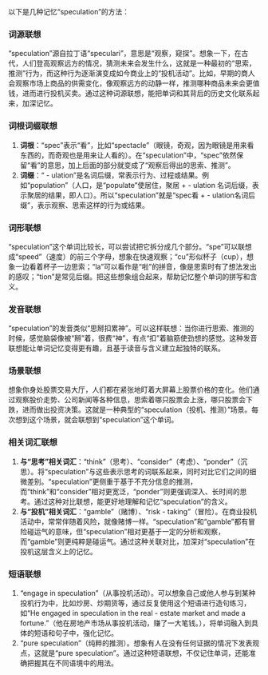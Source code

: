 以下是几种记忆“speculation”的方法：

### 词源联想
“speculation”源自拉丁语“speculari”，意思是“观察，窥探”。想象一下，在古代，人们登高观察远方的情况，猜测未来会发生什么，这就是一种最初的“思索，推测”行为，而这种行为逐渐演变成如今商业上的“投机活动”。比如，早期的商人会观察市场上商品的供需变化，像观察远方的动静一样，推测哪种商品未来会更值钱，进而进行投机买卖。通过这种词源联想，能把单词和其背后的历史文化联系起来，加深记忆。

### 词根词缀联想
1. **词根**：“spec”表示“看”，比如“spectacle”（眼镜，奇观，因为眼镜是用来看东西的，而奇观也是用来让人看的）。在“speculation”中，“spec”依然保留“看”的意思，加上后面的部分就变成了“观察后得出的思索、推测”。
2. **词缀**：“ - ulation”是名词后缀，常表示行为、过程或结果。例如“population”（人口，是“populate”使居住，聚居 + - ulation 名词后缀，表示聚居的结果，即人口）。所以“speculation”就是“spec看 + - ulation名词后缀”，表示观察、思索这样的行为或结果。

### 词形联想
“speculation”这个单词比较长，可以尝试把它拆分成几个部分。“spe”可以联想成“speed”（速度）的前三个字母，想象在快速观察；“cu”形似杯子（cup），想象一边看着杯子一边思索；“la”可以看作是“啦”的拼音，像是思索时有了想法发出的感叹；“tion”是常见后缀。把这些想象组合起来，帮助记忆整个单词的拼写和含义。

### 发音联想
“speculation”的发音类似“思掰扣累神”。可以这样联想：当你进行思索、推测的时候，感觉脑袋像被“掰”着，很费“神”，有点“扣”着脑筋使劲想的感觉。这种发音联想能让单词记忆变得更有趣，且基于读音与含义建立起独特的联系。

### 场景联想
想象你身处股票交易大厅，人们都在紧张地盯着大屏幕上股票价格的变化。他们通过观察股价走势、公司新闻等各种信息，思索着哪只股票会上涨，哪只股票会下跌，进而做出投资决策。这就是一种典型的“speculation（投机、推测）”场景。每次想到这个场景，就会联想到“speculation”这个单词。

### 相关词汇联想
1. **与“思考”相关词汇**：“think”（思考）、“consider”（考虑）、“ponder”（沉思）。将“speculation”与这些表示思考的词联系起来，同时对比它们之间的细微差别。“speculation”更侧重于基于不充分信息的推测，而“think”和“consider”相对更宽泛，“ponder”则更强调深入、长时间的思考。通过这种对比联想，能更好地理解和记忆“speculation”的含义。
2. **与“投机”相关词汇**：“gamble”（赌博）、“risk - taking”（冒险）。在商业投机活动中，常常伴随着风险，就像赌博一样。“speculation”和“gamble”都有冒险碰运气的意味，但“speculation”相对更基于一定的分析和观察，而“gamble”则更纯粹是碰运气。通过这种关联对比，加深对“speculation”在投机这层含义上的记忆。

### 短语联想
1. “engage in speculation”（从事投机活动）。可以想象自己或他人参与到某种投机行为中，比如炒房、炒期货等，通过反复使用这个短语进行造句练习，如“He engaged in speculation in the real - estate market and made a fortune.”（他在房地产市场从事投机活动，赚了一大笔钱。），将单词融入到具体的短语和句子中，强化记忆。
2. “pure speculation”（纯粹的推测）。想象有人在没有任何证据的情况下发表观点，这就是“pure speculation”。通过这种短语联想，不仅记住单词，还能准确把握其在不同语境中的用法。 
